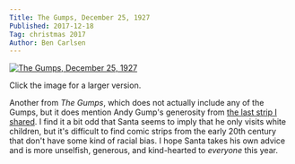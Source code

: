 ```yaml
---
Title: The Gumps, December 25, 1927
Published: 2017-12-18
Tag: christmas 2017
Author: Ben Carlsen
---
```


[![The Gumps, December 25, 1927](http://blog.arkholt.com/media/decstrips2017/18-Gumps_271225.png)](http://blog.arkholt.com/media/decstrips2017/18-Gumps_271225.png)

Click the image for a larger version.

Another from *The Gumps*, which does not actually include any of the Gumps, but it does mention Andy Gump's generosity from [the last strip I shared](http://blog.arkholt.com/the-gumps-1). I find it a bit odd that Santa seems to imply that he only visits white children, but it's difficult to find comic strips from the early 20th century that don't have some kind of racial bias. I hope Santa takes his own advice and is more unselfish, generous, and kind-hearted to *everyone* this year.
